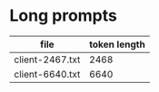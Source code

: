 # Long prompts

|      file       | token length |
| --------------- | ------------ |
| client-2467.txt | 2468         |
| client-6640.txt | 6640         |

